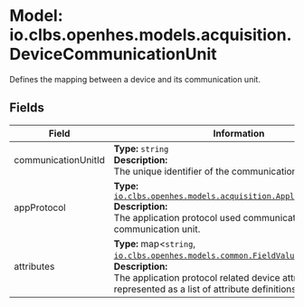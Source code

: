 # Model: io.clbs.openhes.models.acquisition.DeviceCommunicationUnit

Defines the mapping between a device and its communication unit.

## Fields

| Field | Information |
| --- | --- |
| communicationUnitId | <b>Type:</b> `string`<br><b>Description:</b><br>The unique identifier of the communication unit. |
| appProtocol | <b>Type:</b> [`io.clbs.openhes.models.acquisition.ApplicationProtocol`](enum-io-clbs-openhes-models-acquisition-applicationprotocol.md)<br><b>Description:</b><br>The application protocol used communication over the communication unit. |
| attributes | <b>Type:</b> map<`string`, [`io.clbs.openhes.models.common.FieldValue`](model-io-clbs-openhes-models-common-fieldvalue.md)><br><b>Description:</b><br>The application protocol related device attributes, represented as a list of attribute definitions. |

